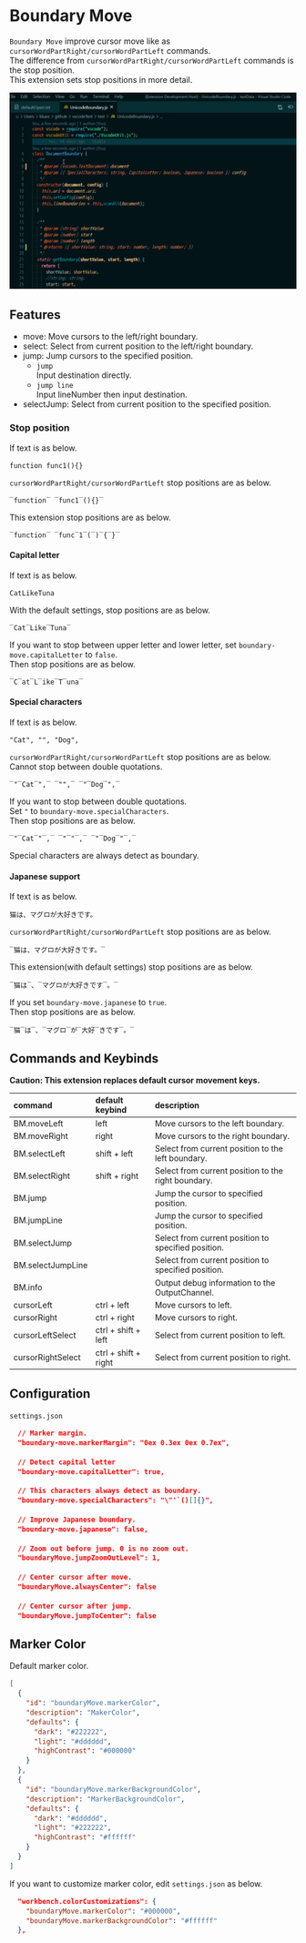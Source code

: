 # Boundary Move

`Boundary Move` improve cursor move like as `cursorWordPartRight/cursorWordPartLeft` commands.  
The difference from `cursorWordPartRight/cursorWordPartLeft` commands is the stop position.  
This extension sets stop positions in more detail.

![capture](https://raw.githubusercontent.com/BlueSilverCat/boundary-move/image/image/capture.gif)

## Features

- move: Move cursors to the left/right boundary.
- select: Select from current position to the left/right boundary.
- jump: Jump cursors to the specified position.
  - `jump`  
    Input destination directly.
  - `jump line`  
    Input lineNumber then input destination.
- selectJump: Select from current position to the specified position.

### Stop position

If text is as below.

```
function func1(){}
```

`cursorWordPartRight/cursorWordPartLeft` stop positions are as below.

```
‾function‾ ‾func1‾(){}‾
```

This extension stop positions are as below.

```
‾function‾ ‾func‾1‾(‾)‾{‾}‾
```

#### Capital letter

If text is as below.

```
CatLikeTuna
```

With the default settings, stop positions are as below.

```
‾Cat‾Like‾Tuna‾
```

If you want to stop between upper letter and lower letter, set `boundary-move.capitalLetter` to `false`.  
Then stop positions are as below.

```
‾C‾at‾L‾ike‾T‾una‾
```

#### Special characters

If text is as below.

```
"Cat", "", "Dog",
```

`cursorWordPartRight/cursorWordPartLeft` stop positions are as below.  
Cannot stop between double quotations.

```
‾"‾Cat‾",‾ ‾"",‾ ‾"‾Dog‾",‾
```

If you want to stop between double quotations.  
Set `"` to `boundary-move.specialCharacters`.  
Then stop positions are as below.

```
‾"‾Cat‾"‾,‾ ‾"‾"‾,‾ ‾"‾Dog‾"‾,‾
```

Special characters are always detect as boundary.

#### Japanese support

If text is as below.

```
猫は、マグロが大好きです。
```

`cursorWordPartRight/cursorWordPartLeft` stop positions are as below.

```
‾猫は、マグロが大好きです。‾
```

This extension(with default settings) stop positions are as below.

```
‾猫は‾、‾マグロが大好きです‾。‾
```

If you set `boundary-move.japanese` to `true`.  
Then stop positions are as below.

```
‾猫‾は‾、‾マグロ‾が‾大好‾きです‾。‾
```

## Commands and Keybinds

**Caution: This extension replaces default cursor movement keys.**

| command           | default keybind      | description                                         |
| :---------------- | :------------------- | :-------------------------------------------------- |
| BM.moveLeft       | left                 | Move cursors to the left boundary.                  |
| BM.moveRight      | right                | Move cursors to the right boundary.                 |
| BM.selectLeft     | shift + left         | Select from current position to the left boundary.  |
| BM.selectRight    | shift + right        | Select from current position to the right boundary. |
| BM.jump           |                      | Jump the cursor to specified position.              |
| BM.jumpLine       |                      | Jump the cursor to specified position.              |
| BM.selectJump     |                      | Select from current position to specified position. |
| BM.selectJumpLine |                      | Select from current position to specified position. |
| BM.info           |                      | Output debug information to the OutputChannel.      |
| cursorLeft        | ctrl + left          | Move cursors to left.                               |
| cursorRight       | ctrl + right         | Move cursors to right.                              |
| cursorLeftSelect  | ctrl + shift + left  | Select from current position to left.               |
| cursorRightSelect | ctrl + shift + right | Select from current position to right.              |

## Configuration

`settings.json`

```json
  // Marker margin.
  "boundary-move.markerMargin": "0ex 0.3ex 0ex 0.7ex",

  // Detect capital letter
  "boundary-move.capitalLetter": true,

  // This characters always detect as boundary.
  "boundary-move.specialCharacters": "\"'`()[]{}",

  // Improve Japanese boundary.
  "boundary-move.japanese": false,

  // Zoom out before jump. 0 is no zoom out.
  "boundaryMove.jumpZoomOutLevel": 1,

  // Center cursor after move.
  "boundaryMove.alwaysCenter": false

  // Center cursor after jump.
  "boundaryMove.jumpToCenter": false
```

## Marker Color

Default marker color.

```json
[
  {
    "id": "boundaryMove.markerColor",
    "description": "MakerColor",
    "defaults": {
      "dark": "#222222",
      "light": "#dddddd",
      "highContrast": "#000000"
    }
  },
  {
    "id": "boundaryMove.markerBackgroundColor",
    "description": "MarkerBackgroundColor",
    "defaults": {
      "dark": "#dddddd",
      "light": "#222222",
      "highContrast": "#ffffff"
    }
  }
]
```

If you want to customize marker color, edit `settings.json` as below.

```json
  "workbench.colorCustomizations": {
    "boundaryMove.markerColor": "#000000",
    "boundaryMove.markerBackgroundColor": "#ffffff"
  },
```
